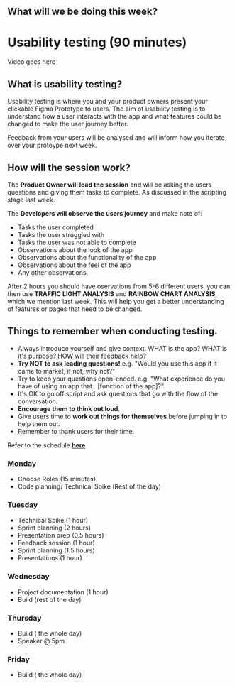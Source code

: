 ## What will we be doing this week?

# Usability testing (90 minutes)

Video goes here

## What is usability testing?

Usability testing is where you and your product owners present your clickable Figma Prototype to users. The aim of usability testing is to understand how a user interacts with the app and what features could be changed to make the user journey better.

Feedback from your users will be analysed and will inform how you iterate over your protoype next week.

## How will the session work?

The **Product Owner will lead the session** and will be asking the users questions and giving them tasks to complete. As discussed in the scripting stage last week.

The **Developers will observe the users journey** and make note of:

- Tasks the user completed
- Tasks the user struggled with
- Tasks the user was not able to complete
- Observations about the look of the app
- Observations about the functionality of the app
- Observations about the feel of the app
- Any other observations.

After 2 hours you should have oservations from 5-6 different users, you can then use **TRAFFIC LIGHT ANALYSIS** and **RAINBOW CHART ANALYSIS**, which we mention last week. This will help you get a better understanding of features or pages that need to be changed.

## Things to remember when conducting testing.

- Always introduce yourself and give context. WHAT is the app? WHAT is it's purpose? HOW will their feedback help?
- **Try NOT to ask leading questions!** e.g. "Would you use this app if it came to market, if not, why not?"
- Try to keep your questions open-ended. e.g. "What experience do you have of using an app that...[function of the app]?"
- It's OK to go off script and ask questions that go with the flow of the conversation.
- **Encourage them to think out loud**.
- Give users time to **work out things for themselves** before jumping in to help them out.
- Remember to thank users for their time.

Refer to the schedule [**here**](/course/syllabus/developer/projects/TFB-design/schedule/)

### Monday

- Choose Roles (15 minutes)
- Code planning/ Technical Spike (Rest of the day)

### Tuesday

- Technical Spike (1 hour)
- Sprint planning (2 hours)
- Presentation prep (0.5 hours)
- Feedback session (1 hour)
- Sprint planning (1.5 hours)
- Presentations (1 hour)

### Wednesday

- Project documentation (1 hour)
- Build (rest of the day)

### Thursday

- Build ( the whole day)
- Speaker @ 5pm

### Friday

- Build ( the whole day)
